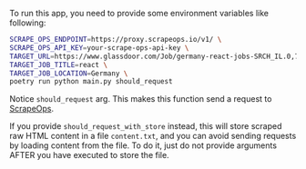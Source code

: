To run this app, you need to provide some environment variables like following:

```bash
SCRAPE_OPS_ENDPOINT=https://proxy.scrapeops.io/v1/ \
SCRAPE_OPS_API_KEY=your-scrape-ops-api-key \
TARGET_URL=https://www.glassdoor.com/Job/germany-react-jobs-SRCH_IL.0,7_IN96_KO8,13.htm \
TARGET_JOB_TITLE=react \
TARGET_JOB_LOCATION=Germany \
poetry run python main.py should_request
```

Notice `should_request` arg. This makes this function send a request to [ScrapeOps](https://scrapeops.io/).

If you provide `should_request_with_store` instead, this will store scraped raw HTML content in a file `content.txt`, and you can avoid sending requests by loading content from the file. To do it, just do not provide arguments AFTER you have executed to store the file.
